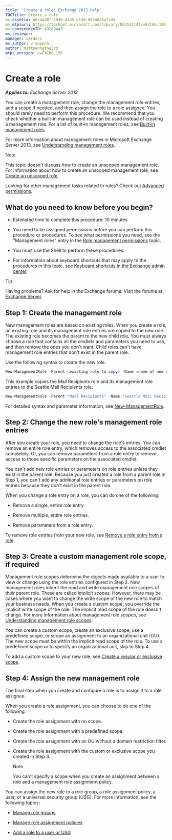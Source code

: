 ```yaml
---
title: 'Create a role: Exchange 2013 Help'
TOCTitle: Create a role
ms:assetid: e614ad8f-5946-4135-b130-89ea626afcd4
ms:mtpsurl: https://technet.microsoft.com/library/Dd351214(v=EXCHG.150)
ms:contentKeyID: 49289443
ms.reviewer: 
manager: serdars
ms.author: v-mapenn
author: mattpennathe3rd
mtps_version: v=EXCHG.150
---
```


# Create a role

_**Applies to:** Exchange Server 2013_

You can create a management role, change the management role entries, add a scope if needed, and then assign the role to a role assignee. You should rarely need to perform this procedure. We recommend that you check whether a built-in management role can be used instead of creating a management role. For a list of built-in management roles, see [Built-in management roles](built-in-management-roles-exchange-2013-help.md).

For more information about management roles in Microsoft Exchange Server 2013, see [Understanding management roles](understanding-management-roles-exchange-2013-help.md).

> [!NOTE]
> This topic doesn't discuss how to create an unscoped management role. For information about how to create an unscoped management role, see <A href="create-an-unscoped-role-exchange-2013-help.md">Create an unscoped role</A>.

Looking for other management tasks related to roles? Check out [Advanced permissions](advanced-permissions-exchange-2013-help.md).

## What do you need to know before you begin?

- Estimated time to complete this procedure: 10 minutes

- You need to be assigned permissions before you can perform this procedure or procedures. To see what permissions you need, see the "Management roles" entry in the [Role management permissions](role-management-permissions-exchange-2013-help.md) topic.

- You must use the Shell to perform these procedures.

- For information about keyboard shortcuts that may apply to the procedures in this topic, see [Keyboard shortcuts in the Exchange admin center](keyboard-shortcuts-in-the-exchange-admin-center-2013-help.md).

> [!TIP]
> Having problems? Ask for help in the Exchange forums. Visit the forums at [Exchange Server](https://go.microsoft.com/fwlink/p/?linkid=60612).

## Step 1: Create the management role

New management roles are based on existing roles. When you create a role, an existing role and its management role entries are copied to the new role. The existing role becomes the parent to the new child role. You must always choose a role that contains all the cmdlets and parameters you need to use, and then remove the ones you don't want. Child roles can't have management role entries that don't exist in the parent role.

Use the following syntax to create the new role.

```powershell
New-ManagementRole -Parent <existing role to copy> -Name <name of new role>
```

This example copies the Mail Recipients role and its management role entries to the Seattle Mail Recipients role.

```powershell
New-ManagementRole -Parent "Mail Recipients" -Name "Seattle Mail Recipients"
```

For detailed syntax and parameter information, see [New-ManagementRole](https://technet.microsoft.com/library/dd298073\(v=exchg.150\)).

## Step 2: Change the new role's management role entries

After you create your role, you need to change the role's entries. You can remove an entire role entry, which removes access to the associated cmdlet completely. Or, you can remove parameters from a role entry to remove access to those specific parameters on the associated cmdlet.

You can't add new role entries or parameters on role entries unless they exist in the parent role. Because you just created a role from a parent role in Step 1, you can't add any additional role entries or parameters on role entries because they don't exist in the parent role.

When you change a role entry on a role, you can do one of the following:

- Remove a single, entire role entry.

- Remove multiple, entire role entries.

- Remove parameters from a role entry.

To remove role entries from your new role, see [Remove a role entry from a role](remove-a-role-entry-from-a-role-exchange-2013-help.md).

## Step 3: Create a custom management role scope, if required

Management role scopes determine the objects made available to a user to view or change using the role entries configured in Step 2. New management roles inherit the read and write management role scopes of their parent role. These are called *implicit scopes*. However, there may be cases where you want to change the write scope of the new role to match your business needs. When you create a custom scope, you override the implicit write scope of the role. The implicit read scope of the role doesn't change. For more information about management role scopes, see [Understanding management role scopes](understanding-management-role-scopes-exchange-2013-help.md).

You can create a custom scope, create an exclusive scope, use a predefined scope, or scope an assignment to an organizational unit (OU). The new scope must be within the implicit read scope of the role. To use a predefined scope or to specify an organizational unit, skip to Step 4.

To add a custom scope to your new role, see [Create a regular or exclusive scope](create-a-regular-or-exclusive-scope-exchange-2013-help.md).

## Step 4: Assign the new management role

The final step when you create and configure a role is to assign it to a role assignee.

When you create a role assignment, you can choose to do one of the following:

- Create the role assignment with no scope.

- Create the role assignment with a predefined scope.

- Create the role assignment with an OU without a domain restriction filter.

- Create the role assignment with the custom or exclusive scope you created in Step 3.

  > [!NOTE]
  > You can't specify a scope when you create an assignment between a role and a management role assignment policy.

You can assign the new role to a role group, a role assignment policy, a user, or a universal security group (USG). For more information, see the following topics:

- [Manage role groups](manage-role-groups-exchange-2013-help.md)

- [Manage role assignment policies](manage-role-assignment-policies-exchange-2013-help.md)

- [Add a role to a user or USG](add-a-role-to-a-user-or-usg-exchange-2013-help.md)
